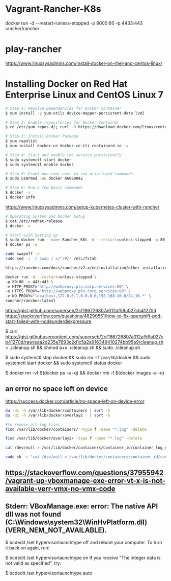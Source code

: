 # Vagrant-Rancher-K8s
docker run -d --restart=unless-stopped -p 8000:80 -p 4433:443 rancher/rancher

# play-rancher

https://www.linuxsysadmins.com/install-docker-on-rhel-and-centos-linux/
# Installing Docker on Red Hat Enterprise Linux and CentOS Linux 7
```bash
# Step 1: Resolve Dependencies for Docker Container
$ yum install -y yum-utils device-mapper-persistent-data lvm2

# Step 2: Enable repositories for Docker Container
$ cd /etc/yum.repos.d/; curl -O https://download.docker.com/linux/centos/docker-ce.repo

# Step 3: Install Docker Package
$ yum repolist
$ yum install docker-ce docker-ce-cli containerd.io -y

# Step 4: Start and enable the service persistently
$ sudo systemctl start docker
$ sudo systemctl enable docker

# Step 5: Grant non-root user to run privileged commands.
$ sudo usermod -aG docker m6080042

# Step 6: Run a few basic commands
$ docker -v
$ docker info

```

https://www.linuxsysadmins.com/setup-kubernetes-cluster-with-rancher
```bash
# Operating System and Docker Setup
$ cat /etc/redhat-release
$ docker -v

# Start with Setting up
$ sudo docker run --name Rancher_K8s -d --restart=unless-stopped -p 80:80 -p 443:443 rancher/rancher
$ docker ps -a

sudo swapoff -a
sudo sed -i '/ swap / s/^/#/' /etc/fstab

https://rancher.com/docs/rancher/v2.x/en/installation/other-installation-methods/single-node-docker/proxy/

docker run -d --restart=unless-stopped \
-p 80:80 -p 443:443 \
-e HTTP_PROXY="http://webproxy.pln.corp.services:80" \
-e HTTPS_PROXY="http://webproxy.pln.corp.services:80" \
-e NO_PROXY="localhost,127.0.0.1,0.0.0.0,192.168.10.0/24,10.*" \
rancher/rancher:latest

```
https://gist.github.com/superseb/2cf186726807a012af59a027cb41270d
https://stackoverflow.com/questions/48290551/how-to-fix-openshift-pod-start-failed-with-nodeunderdiskpressure

$ curl https://gist.githubusercontent.com/superseb/2cf186726807a012af59a027cb41270d/raw/eaa2d235e7693c2d1c5a2a916349410274bb95a9/cleanup.sh > ./cleanup.sh && chmod a+x ./cleanup.sh && sudo ./cleanup.sh

$ sudo systemctl stop docker && sudo rm -rf /var/lib/docker && sudo systemctl start docker && sudo systemctl status docker

$ docker rm -vf $(docker ps -a -q) && docker rmi -f $(docker images -a -q)


## an error no space left on device
https://success.docker.com/article/no-space-left-on-device-error
```bash
du -d1 -h /var/lib/docker/containers | sort -h
du -d1 -h /var/lib/docker/overlay2   | sort -h

#to remove all log files
find /var/lib/docker/containers/ -type f -name "*.log" -delete

find /var/lib/docker/overlay2/ -type f -name "*.log" -delete

cat /dev/null > /var/lib/docker/containers/container_id/container_log_name

sudo sh -c "cat /dev/null > /var/lib/docker/containers/container_id/container_log_name" 
```

## https://stackoverflow.com/questions/37955942/vagrant-up-vboxmanage-exe-error-vt-x-is-not-available-verr-vmx-no-vmx-code
## Stderr: VBoxManage.exe: error: The native API dll was not found (C:\Windows\system32\WinHvPlatform.dll) (VERR_NEM_NOT_AVAILABLE).

$ bcdedit /set hypervisorlaunchtype off
and reboot your computer. To turn it back on again, run:

$ bcdedit /set hypervisorlaunchtype on
If you receive "The integer data is not valid as specified", try:

$ bcdedit /set hypervisorlaunchtype auto